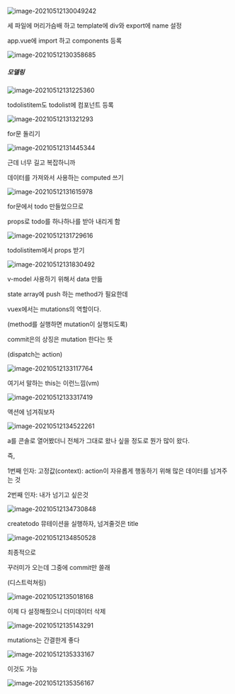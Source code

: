 ![image-20210512130049242](C:\Users\na0i\AppData\Roaming\Typora\typora-user-images\image-20210512130049242.png)

세 파일에 머리가슴배 하고 template에 div와 export에 name 설정



app.vue에 import 하고 components 등록

![image-20210512130358685](C:\Users\na0i\AppData\Roaming\Typora\typora-user-images\image-20210512130358685.png)



##### 모델링

![image-20210512131225360](C:\Users\na0i\AppData\Roaming\Typora\typora-user-images\image-20210512131225360.png)





todolistitem도 todolist에 컴포넌트 등록

![image-20210512131321293](C:\Users\na0i\AppData\Roaming\Typora\typora-user-images\image-20210512131321293.png)





for문 돌리기

![image-20210512131445344](C:\Users\na0i\AppData\Roaming\Typora\typora-user-images\image-20210512131445344.png)

근데 너무 길고 복잡하니까

데이터를 가져와서 사용하는 computed 쓰기

![image-20210512131615978](C:\Users\na0i\AppData\Roaming\Typora\typora-user-images\image-20210512131615978.png)



for문에서 todo 만들었으므로

props로 todo를 하나하나를 받아 내리게 함

![image-20210512131729616](C:\Users\na0i\AppData\Roaming\Typora\typora-user-images\image-20210512131729616.png)



todolistitem에서 props 받기

![image-20210512131830492](C:\Users\na0i\AppData\Roaming\Typora\typora-user-images\image-20210512131830492.png)





v-model 사용하기 위해서 data 만듦

state array에 push 하는 method가 필요한데

vuex에서는 mutations의 역할이다.

(method를 실행하면 mutation이 실행되도록)

commit은의 상징은 mutation 한다는 뜻

(dispatch는 action)

![image-20210512133117764](C:\Users\na0i\AppData\Roaming\Typora\typora-user-images\image-20210512133117764.png)



여기서 말하는 this는 이런느낌(vm)

![image-20210512133317419](C:\Users\na0i\AppData\Roaming\Typora\typora-user-images\image-20210512133317419.png)





액션에 넘겨줘보자

![image-20210512134522261](C:\Users\na0i\AppData\Roaming\Typora\typora-user-images\image-20210512134522261.png)

a를 콘솔로 열어봤더니 전체가 그대로 왔나 싶을 정도로 뭔가 많이 왔다.

즉, 

1번째 인자: 고정값(context): action이 자유롭게 행동하기 위해 많은 데이터를 넘겨주는 것

2번째 인자: 내가 넘기고 싶은것

![image-20210512134730848](C:\Users\na0i\AppData\Roaming\Typora\typora-user-images\image-20210512134730848.png)



createtodo 뮤테이션을 실행하자, 넘겨줄것은 title

![image-20210512134850528](C:\Users\na0i\AppData\Roaming\Typora\typora-user-images\image-20210512134850528.png)



최종적으로

꾸러미가 오는데 그중에 commit만 쓸래

(디스트럭쳐링)

![image-20210512135018168](C:\Users\na0i\AppData\Roaming\Typora\typora-user-images\image-20210512135018168.png)





이제 다 설정해줬으니 더미데이터 삭제

![image-20210512135143291](C:\Users\na0i\AppData\Roaming\Typora\typora-user-images\image-20210512135143291.png)



mutations는 간결한게 좋다

![image-20210512135333167](C:\Users\na0i\AppData\Roaming\Typora\typora-user-images\image-20210512135333167.png)

이것도 가능

![image-20210512135356167](C:\Users\na0i\AppData\Roaming\Typora\typora-user-images\image-20210512135356167.png)